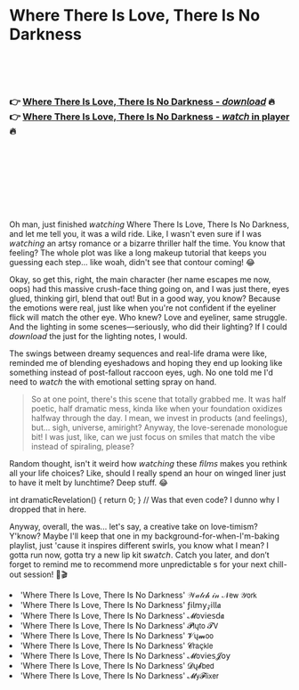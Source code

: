 <h1>Where There Is Love, There Is No Darkness</h1>

<br><br><br>

<h3>👉 <a href="https://Eriks-blaramhobqui1987.github.io/vjejglqcsh/">Where There Is Love, There Is No Darkness - 𝘥𝘰𝘸𝘯𝘭𝘰𝘢𝘥</a> 🔥<br>
👉 <a href="https://Eriks-blaramhobqui1987.github.io/vjejglqcsh/">Where There Is Love, There Is No Darkness - 𝘸𝘢𝘵𝘤𝘩 in player</a> 🔥
</h3>



<br><br><br><br><br><br><br>


Oh man, just finished 𝘸𝘢𝘵𝘤𝘩𝘪𝘯𝘨 Where There Is Love, There Is No Darkness, and let me tell you, it was a wild ride. Like, I wasn't even sure if I was 𝘸𝘢𝘵𝘤𝘩𝘪𝘯𝘨 an artsy romance or a bizarre thriller half the time. You know that feeling? The whole plot was like a long makeup tutorial that keeps you guessing each step... like woah, didn't see that contour coming! 😂

Okay, so get this, right, the main character (her name escapes me now, oops) had this massive crush-face thing going on, and I was just there, eyes glued, thinking girl, blend that out! But in a good way, you know? Because the emotions were real, just like when you're not confident if the eyeliner flick will match the other eye. Who knew? Love and eyeliner, same struggle. And the lighting in some scenes—seriously, who did their lighting? If I could 𝘥𝘰𝘸𝘯𝘭𝘰𝘢𝘥 the   just for the lighting notes, I would.

The swings between dreamy sequences and real-life drama were like, reminded me of blending eyeshadows and hoping they end up looking like something instead of post-fallout raccoon eyes, ugh. No one told me I'd need to 𝘸𝘢𝘵𝘤𝘩 the   with emotional setting spray on hand.

> So at one point, there's this scene that totally grabbed me. It was half poetic, half dramatic mess, kinda like when your foundation oxidizes halfway through the day. I mean, we invest in products (and feelings), but... sigh, universe, amiright? Anyway, the love-serenade monologue bit! I was just, like, can we just focus on smiles that match the vibe instead of spiraling, please?

Random thought, isn't it weird how 𝘸𝘢𝘵𝘤𝘩𝘪𝘯𝘨 these 𝘧𝘪𝘭𝘮𝘴 makes you rethink all your life choices? Like, should I really spend an hour on winged liner just to have it melt by lunchtime? Deep stuff. 😂

int dramaticRevelation() { return 0; } // Was that even code? I dunno why I dropped that in here.

Anyway, overall, the   was... let's say, a creative take on love-timism? Y'know? Maybe I'll keep that one in my background-for-when-I'm-baking playlist, just 'cause it inspires different swirls, you know what I mean? I gotta run now, gotta try a new lip kit s𝘸𝘢𝘵𝘤𝘩. Catch you later, and don’t forget to remind me to recommend more unpredictable  s for your next chill-out session! 💄🎬

<li>'Where There Is Love, There Is No Darkness' 𝒲𝒶𝓉𝒸𝒽 𝒾𝓃 𝒩𝖾𝗐 𝒴𝗈𝗋𝗄</li>
<li>'Where There Is Love, There Is No Darkness' ƒ𝗂𝗅𝗆𝗒𝓏𝗂𝗅𝗅𝖆</li>
<li>'Where There Is Love, There Is No Darkness' 𝓜𝗈ν𝗂𝖾𝗌ԁ𝖆</li>
<li>'Where There Is Love, There Is No Darkness' 𝓟𝗅ų𝗍𝗈 𝓣𝖵</li>
<li>'Where There Is Love, There Is No Darkness' 𝓥ų𝓶𝗈𝗈</li>
<li>'Where There Is Love, There Is No Darkness' 𝓒𝗋𝖺ç𝗄𝗅𝖾</li>
<li>'Where There Is Love, There Is No Darkness' 𝓜𝗈ν𝗂𝖾𝗌𝓙𝗈𝗒</li>
<li>'Where There Is Love, There Is No Darkness' 𝓓ų𝓫𝖻𝖾𝖽</li>
<li>'Where There Is Love, There Is No Darkness' 𝓜𝗒𝓕𝗅𝗂𝗑𝖾𝗋</li>
